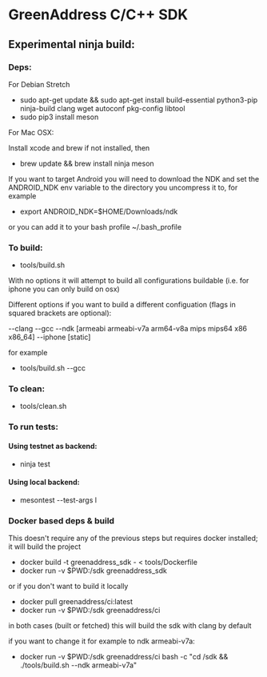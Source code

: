 # GreenAddress C/C++ SDK

## Experimental ninja build:

### Deps:

For Debian Stretch

* sudo apt-get update && sudo apt-get install build-essential python3-pip ninja-build clang wget autoconf pkg-config libtool
* sudo pip3 install meson

For Mac OSX:

Install xcode and brew if not installed, then

* brew update && brew install ninja meson

If you want to target Android you will need to download the NDK and set the ANDROID_NDK env variable to the directory you uncompress it to, for example

* export ANDROID_NDK=$HOME/Downloads/ndk

or you can add it to your bash profile ~/.bash_profile

### To build:

* tools/build.sh

With no options it will attempt to build all configurations buildable (i.e. for iphone you can only build on osx)

Different options if you want to build a different configuation (flags in squared brackets are optional):

--clang
--gcc
--ndk [armeabi armeabi-v7a arm64-v8a mips mips64 x86 x86_64]
--iphone [static]

for example

* tools/build.sh --gcc

### To clean:

* tools/clean.sh

### To run tests:

#### Using testnet as backend:

* ninja test

#### Using local backend:

* mesontest --test-args l


### Docker based deps & build

This doesn't require any of the previous steps but requires docker installed; it will build the project

* docker build -t greenaddress_sdk - < tools/Dockerfile
* docker run -v $PWD:/sdk greenaddress_sdk

or if you don't want to build it locally

* docker pull greenaddress/ci:latest
* docker run -v $PWD:/sdk greenaddress/ci

in both cases (built or fetched) this will build the sdk with clang by default

if you want to change it for example to ndk armeabi-v7a:

* docker run -v $PWD:/sdk greenaddress/ci bash -c "cd /sdk && ./tools/build.sh --ndk armeabi-v7a"

